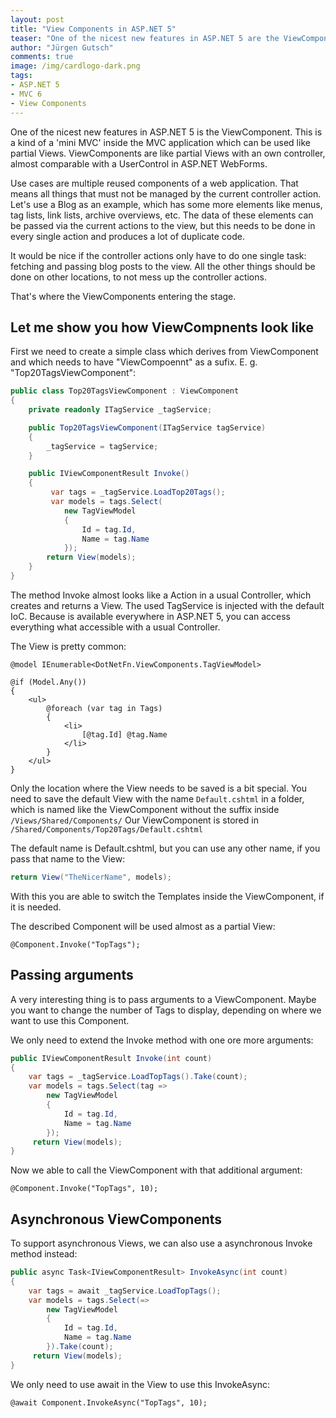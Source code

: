 ```yaml
--- 
layout: post
title: "View Components in ASP.NET 5"
teaser: "One of the nicest new features in ASP.NET 5 are the ViewComponents. These are a kind of mini MVC inside the MVC application.."
author: "Jürgen Gutsch"
comments: true
image: /img/cardlogo-dark.png
tags: 
- ASP.NET 5
- MVC 6
- View Components
---
```


One of the nicest new features in ASP.NET 5 is the ViewComponent. This is a kind of a 'mini MVC' inside the MVC application which can be used like partial Views. ViewComponents are like partial Views with an own controller, almost comparable with a UserControl in ASP.NET WebForms. 

Use cases are multiple reused components of a web application. That means all things that must not be managed by the current controller action. Let's use a Blog as an example, which has some more elements like menus, tag lists, link lists, archive overviews, etc. The data of these elements can be passed via the current actions to the view, but this needs to be done in every single action and produces a lot of duplicate code.

It would be nice if the controller actions only have to do one single task: fetching and passing blog posts to the view. All the other things should be done on other locations, to not mess up the controller actions.

That's where the ViewComponents entering the stage.
	
## Let me show you how ViewCompnents look like

First we need to create a simple class which derives from ViewComponent and which needs to have "ViewCompoennt" as a sufix. E. g. "Top20TagsViewComponent":	
	
~~~ csharp
public class Top20TagsViewComponent : ViewComponent 
{ 
    private readonly ITagService _tagService; 

    public Top20TagsViewComponent(ITagService tagService) 
    { 
        _tagService = tagService; 
    } 

    public IViewComponentResult Invoke() 
    { 
         var tags = _tagService.LoadTop20Tags(); 
         var models = tags.Select( 
            new TagViewModel 
            { 
                Id = tag.Id, 
                Name = tag.Name 
            }); 
        return View(models); 
    } 
}
~~~

The method Invoke almost looks like a Action in a usual Controller, which creates and returns a View. The used TagService is injected with the default IoC. Because is available everywhere in ASP.NET 5, you can access everything what accessible with a usual Controller.

The View is pretty common:

~~~ aspnet
@model IEnumerable<DotNetFn.ViewComponents.TagViewModel>

@if (Model.Any()) 
{ 
	<ul> 
        @foreach (var tag in Tags) 
        { 
            <li> 
                [@tag.Id] @tag.Name 
            </li> 
        } 
    </ul> 
}
~~~

Only the location where the View needs to be saved is a bit special. You need to save the default View with the name `Default.cshtml` in a folder, which is named like the ViewComponent without the suffix inside `/Views/Shared/Components/` Our ViewComponent is stored in `/Shared/Components/Top20Tags/Default.cshtml`

The default name is Default.cshtml, but you can use any other name, if you pass that name to the View: 

~~~ csharp
return View("TheNicerName", models);
~~~

With this you are able to switch the Templates inside the ViewComponent, if it is needed.

The described Component will be used almost as a partial View:

~~~ aspnet
@Component.Invoke("TopTags");
~~~

## Passing arguments

A very interesting thing is to pass arguments to a ViewComponent. Maybe you want to change the number of Tags to display, depending on where we want to use this Component.

We only need to extend the Invoke method with one ore more arguments:

~~~ csharp
public IViewComponentResult Invoke(int count)     
{ 
    var tags = _tagService.LoadTopTags().Take(count);     
    var models = tags.Select(tag => 
        new TagViewModel 
        { 
            Id = tag.Id, 
            Name = tag.Name 
        }); 
     return View(models); 
} 
~~~

Now we able to call the ViewComponent with that additional argument:

~~~ aspnet
@Component.Invoke("TopTags", 10);
~~~

## Asynchronous ViewComponents

To support asynchronous Views, we can also use a asynchronous Invoke method instead:

~~~ csharp
public async Task<IViewComponentResult> InvokeAsync(int count)     
{ 
    var tags = await _tagService.LoadTopTags();     
    var models = tags.Select(=> 
        new TagViewModel 
        { 
            Id = tag.Id, 
            Name = tag.Name 
        }).Take(count); 
     return View(models); 
} 
~~~

We only need to use await in the View to use this InvokeAsync:

~~~ aspnet
@await Component.InvokeAsync("TopTags", 10);
~~~